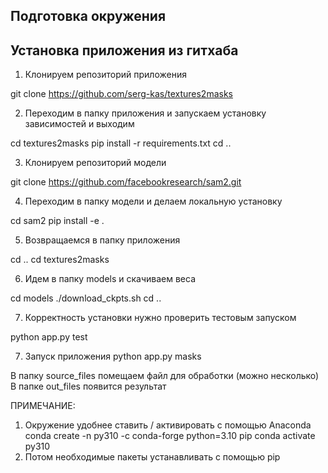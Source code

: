 ## Подготовка окружения



## Установка приложения из гитхаба

1. Клонируем репозиторий приложения

git clone https://github.com/serg-kas/textures2masks

2. Переходим в папку приложения и запускаем установку зависимостей и выходим

cd textures2masks
pip install -r requirements.txt
cd ..

3. Клонируем репозиторий модели

git clone https://github.com/facebookresearch/sam2.git  

4. Переходим в папку модели и делаем локальную установку

cd sam2
pip install -e .

5. Возвращаемся в папку приложения

cd ..
cd textures2masks

6. Идем в папку models и скачиваем веса

сd models
./download_ckpts.sh 
cd ..

7. Корректность установки нужно проверить тестовым запуском

python app.py test

7. Запуск приложения
python app.py masks

В папку source_files помещаем файл для обработки (можно несколько)
В папке out_files появится результат


ПРИМЕЧАНИЕ:
1. Окружение удобнее ставить / активировать с помощью Anaconda
conda create -n py310 -c conda-forge python=3.10 pip
conda activate py310
2. Потом необходимые пакеты устанавливать с помощью pip

